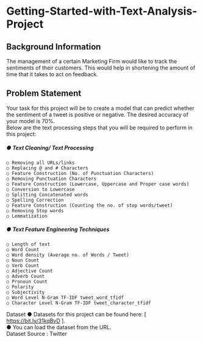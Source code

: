 # Getting-Started-with-Text-Analysis-Project

## Background Information<br />
The management of a certain Marketing Firm would like to track the sentiments of their
customers. This would help in shortening the amount of time that it takes to act on
feedback.<br />

## Problem Statement<br />
Your task for this project will be to create a model that can predict whether the sentiment
of a tweet is positive or negative. The desired accuracy of your model is 70%.<br />
Below are the text processing steps that you will be required to perform in this project:<br />
##### ● Text Cleaning/ Text Processing<br />
    ○ Removing all URLs/links
    ○ Replacing @ and # Characters
    ○ Feature Construction (No. of Punctuation Characters)
    ○ Removing Punctuation Characters
    ○ Feature Construction (Lowercase, Uppercase and Proper case words)
    ○ Conversion to Lowercase
    ○ Splitting Concatenated words
    ○ Spelling Correction
    ○ Feature Construction (Counting the no. of stop words/tweet)
    ○ Removing Stop words
    ○ Lemmatization
##### ● Text Feature Engineering Techniques<br />
    ○ Length of text
    ○ Word Count
    ○ Word density (Average no. of Words / Tweet)
    ○ Noun Count
    ○ Verb Count
    ○ Adjective Count
    ○ Adverb Count
    ○ Pronoun Count
    ○ Polarity
    ○ Subjectivity
    ○ Word Level N-Gram TF-IDF tweet_word_tfidf
    ○ Character Level N-Gram TF-IDF tweet_character_tfidf

Dataset
● Datasets for this project can be found here: [ https://bit.ly/31kqByD ].<br />
● You can load the dataset from the URL.<br />
Dataset Source : Twitter<br />
